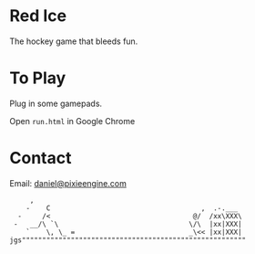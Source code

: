 
Red Ice
=======

The hockey game that bleeds fun.


To Play
=======

Plug in some gamepads.

Open `run.html` in Google Chrome


Contact
=======

Email: daniel@pixieengine.com


         ,
        -    C                                     ,  .-.___
      -     /<                                   @/  /xx\XXX\
     -   __/\ `\                                \/\  |xx|XXX|
        `    \, \_ =                            _\<< |xx|XXX|
    jgs"""""""""""""""""""""""""""""""""""""""""""""""""""""""